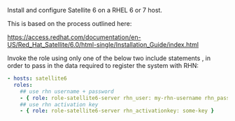 Install and configure Satellite 6 on a RHEL 6 or 7 host. 

This is based on the process outlined here: 

https://access.redhat.com/documentation/en-US/Red_Hat_Satellite/6.0/html-single/Installation_Guide/index.html

Invoke the role using only one of the below two include statements , in order to pass in the data required to register the system with RHN: 

```YAML
- hosts: satellite6
  roles:
    ## use rhn username + password
    - { role: role-satellite6-server rhn_user: my-rhn-username rhn_password: my-rhn-password }
    ## use rhn activation key
    - { role: role-satellite6-server rhn_activationkey: some-key }
```
